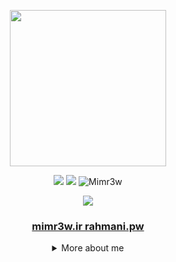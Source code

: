 <p align='center'>
  <img src='https://pbs.twimg.com/media/Ebct2lQXgAEERJi?format=jpg&name=small' width='250' />
</p>
<p align='center'>
  <a href='https://www.linkedin.com/in/Mimr3w'><img src='https://img.shields.io/badge/-Mimr3w-blue?style=flat-square&logo=Linkedin&logoColor=white'></a> <a href='mailto:mohammad@rahmani.pw'><img src='https://img.shields.io/badge/-mohammad@rahmani.pw-168DE2?style=flat-square&logo=Mail.ru&logoColor=white'></a> <img src="https://komarev.com/ghpvc/?username=Mimr3w&color=222222" alt="Mimr3w" />
</p>
<p align='center'>
  <img src='https://github-readme-stats.vercel.app/api?username=Mimr3w&show_icons=true&count_private=true'>
</p>
<h3 align='center'>
  <a href="https://mimr3w.ir"> mimr3w.ir </a> <a href="https://rahmani.pw"> rahmani.pw </a>
</h3> 
<details align='center'>
  <summary>More about me</summary>
  
  It was a joke, there is no more info here  `¯\_(ツ)_/¯`

  If you want to know more about me here is my site https://mimr3w.ir, or just view my contacts in my blog https://rahmani.pw and I would gladly answer your questions or try to help you out with whatever you need! 

  <sub>In fact, if you think about it, this above was actually more information about me :)<sub> 
</details>
